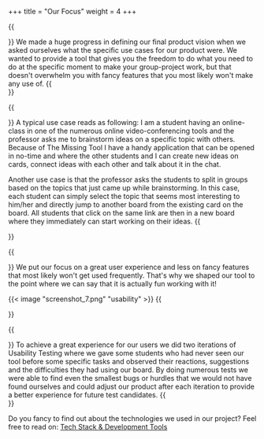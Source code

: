 +++
title = "Our Focus"
weight = 4
+++

{{<section title="Whatever you need, whenever you need it">}}
We made a huge progress in defining our final product vision when we asked ourselves what the specific use cases for our product were. We wanted to provide a tool that gives you the freedom to do what you need to do at the specific moment to make your group-project work, but that doesn't overwhelm you with fancy features that you most likely won't make any use of.
{{</section>}}

{{<section title="Use cases">}}
A typical use case reads as following: I am a student having an online-class in one of the numerous online video-conferencing tools and the professor asks me to brainstorm ideas on a specific topic with others. Because of The Missing Tool I have a handy application that can be opened in no-time and where the other students and I can create new ideas on cards, connect ideas with each other and talk about it in the chat.

Another use case is that the professor asks the students to split in groups based on the topics that just came up while brainstorming. In this case, each student can simply select the topic that seems most interesting to him/her and directly jump to another board from the existing card on the board. All students that click on the same link are then in a new board where they immediately can start working on their ideas.
{{</section>}}

{{<section title="Less is more">}}
We put our focus on a great user experience and less on fancy features that most likely won't get used frequently. That's why we shaped our tool to the point where we can say that it is actually fun working with it!

{{< image "screenshot_7.png" "usability" >}}
{{</section>}}

{{<section title="Usability Tests">}}
To achieve a great experience for our users we did two iterations of Usability Testing where we gave some students who had never seen our tool before some specific tasks and observed their reactions, suggestions and the difficulties they had using our board. By doing numerous tests we were able to find even the smallest bugs or hurdles that we would not have found ourselves and could adjust our product after each iteration to provide a better experience for future test candidates.
{{</section>}}

Do you fancy to find out about the technologies we used in our project? Feel free to read on:
[Tech Stack & Development Tools](../tech-stack/)
